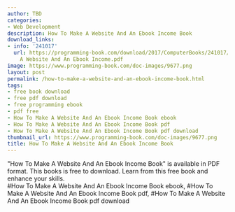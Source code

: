```yaml
---
author: TBD
categories:
- Web Development
description: How To Make A Website And An Ebook Income Book
download_links:
- info: '241017'
  url: https://programming-book.com/download/2017/ComputerBooks/241017/How To Make
    A Website And An Ebook Income.pdf
image: https://www.programming-book.com/doc-images/9677.png
layout: post
permalink: /how-to-make-a-website-and-an-ebook-income-book.html
tags:
- free book download
- free pdf download
- free programming ebook
- pdf free
- How To Make A Website And An Ebook Income Book ebook
- How To Make A Website And An Ebook Income Book pdf
- How To Make A Website And An Ebook Income Book pdf download
thumbnail_url: https://www.programming-book.com/doc-images/9677.png
title: How To Make A Website And An Ebook Income Book
---
```


 
<div class="item-desc text-justify">
  "How To Make A Website And An Ebook Income Book" is available in PDF format. This books is free to download. Learn from this free book and enhance your skills.
  <br>
  #How To Make A Website And An Ebook Income Book ebook, #How To Make A Website And An Ebook Income Book pdf, #How To Make A Website And An Ebook Income Book pdf download
</div>
